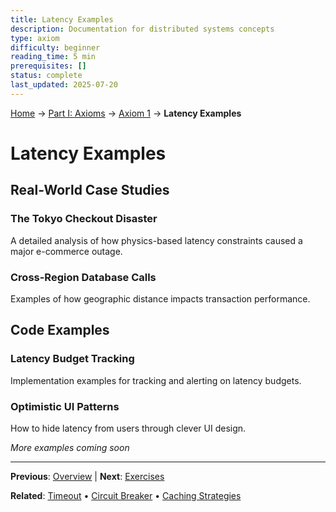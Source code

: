 ```yaml
---
title: Latency Examples
description: Documentation for distributed systems concepts
type: axiom
difficulty: beginner
reading_time: 5 min
prerequisites: []
status: complete
last_updated: 2025-07-20
---
```


<!-- Navigation -->
[Home](/) → [Part I: Axioms](/part1-axioms/) → [Axiom 1](/part1-axioms/axiom1-latency/) → **Latency Examples**

# Latency Examples

## Real-World Case Studies

### The Tokyo Checkout Disaster
A detailed analysis of how physics-based latency constraints caused a major e-commerce outage.

### Cross-Region Database Calls
Examples of how geographic distance impacts transaction performance.

## Code Examples

### Latency Budget Tracking
Implementation examples for tracking and alerting on latency budgets.

### Optimistic UI Patterns
How to hide latency from users through clever UI design.

*More examples coming soon*

---

**Previous**: [Overview](./) | **Next**: [Exercises](exercises.md)

**Related**: [Timeout](/patterns/timeout/) • [Circuit Breaker](/patterns/circuit-breaker/) • [Caching Strategies](/patterns/caching-strategies/)
